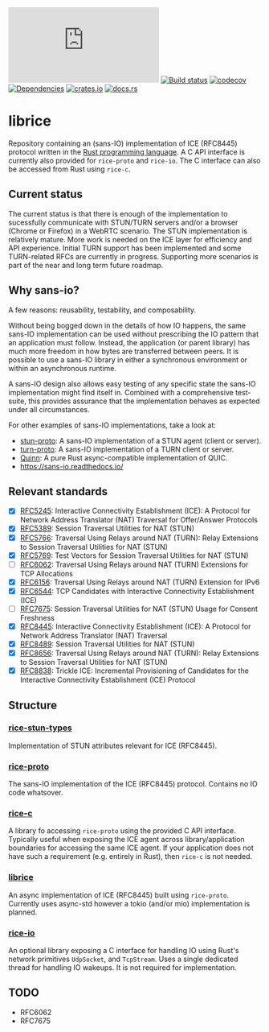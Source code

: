 [![Chat](https://img.shields.io/matrix/librice-general:matrix.org?logo=matrix)](https://matrix.to/#/#librice-general:matrix.org)
[![Build status](https://github.com/ystreet/librice/actions/workflows/rust.yml/badge.svg?branch=main)](https://github.com/ystreet/librice/actions)
[![codecov](https://codecov.io/gh/ystreet/librice/branch/main/graph/badge.svg)](https://codecov.io/gh/ystreet/librice)
[![Dependencies](https://deps.rs/repo/github/ystreet/librice/status.svg)](https://deps.rs/repo/github/ystreet/librice)
[![crates.io](https://img.shields.io/crates/v/librice.svg)](https://crates.io/crates/librice)
[![docs.rs](https://docs.rs/librice/badge.svg)](https://docs.rs/librice)

# librice

Repository containing an (sans-IO) implementation of ICE (RFC8445) protocol written in
the [Rust programming language](https://www.rust-lang.org/). A C API interface is
currently also provided for `rice-proto` and `rice-io`. The C interface can
also be accessed from Rust using `rice-c`.

## Current status

The current status is that there is enough of the implementation to sucessfully
communicate with STUN/TURN servers and/or a browser (Chrome or Firefox) in a WebRTC
scenario. The STUN implementation is relatively mature. More work is needed on
the ICE layer for efficiency and API experience. Initial TURN support has been
implemented and some TURN-related RFCs are currently in progress. Supporting
more scenarios is part of the near and long term future roadmap.

## Why sans-io?

A few reasons: reusability, testability, and composability.

Without being bogged down in the details of how IO happens, the same sans-IO
implementation can be used without prescribing the IO pattern that an application
must follow. Instead, the application (or parent library) has much more freedom
in how bytes are transferred between peers. It is possible to use a sans-IO
library in either a synchronous environment or within an asynchronous runtime.

A sans-IO design also allows easy testing of any specific state the sans-IO
implementation might find itself in. Combined with a comprehensive test-suite,
this provides assurance that the implementation behaves as expected under all
circumstances.

For other examples of sans-IO implementations, take a look at:
- [stun-proto](https://github.com/ystreet/stun-proto): A sans-IO implementation
  of a STUN agent (client or server).
- [turn-proto](https://github.com/ystreet/turn-proto): A sans-IO implementation
  of a TURN client or server.
- [Quinn](https://github.com/quinn-rs/quinn/): A pure Rust async-compatible
  implementation of QUIC.
- https://sans-io.readthedocs.io/

## Relevant standards

 - [x] [RFC5245](https://tools.ietf.org/html/rfc5245):
   Interactive Connectivity Establishment (ICE): A Protocol for Network Address
   Translator (NAT) Traversal for Offer/Answer Protocols
 - [x] [RFC5389](https://tools.ietf.org/html/rfc5389):
   Session Traversal Utilities for NAT (STUN)
 - [x] [RFC5766](https://tools.ietf.org/html/rfc5766):
   Traversal Using Relays around NAT (TURN): Relay Extensions to Session
   Traversal Utilities for NAT (STUN)
 - [x] [RFC5769](https://tools.ietf.org/html/rfc5769):
   Test Vectors for Session Traversal Utilities for NAT (STUN)
 - [ ] [RFC6062](https://tools.ietf.org/html/rfc6062):
   Traversal Using Relays around NAT (TURN) Extensions for TCP Allocations
 - [x] [RFC6156](https://tools.ietf.org/html/rfc6156):
   Traversal Using Relays around NAT (TURN) Extension for IPv6
 - [x] [RFC6544](https://tools.ietf.org/html/rfc6544):
   TCP Candidates with Interactive Connectivity Establishment (ICE)
 - [ ] [RFC7675](https://tools.ietf.org/html/rfc7675):
   Session Traversal Utilities for NAT (STUN) Usage for Consent Freshness
 - [x] [RFC8445](https://tools.ietf.org/html/rfc8445):
   Interactive Connectivity Establishment (ICE): A Protocol for Network Address
   Translator (NAT) Traversal
 - [x] [RFC8489](https://tools.ietf.org/html/rfc8489):
   Session Traversal Utilities for NAT (STUN)
 - [x] [RFC8656](https://tools.ietf.org/html/rfc8656):
   Traversal Using Relays around NAT (TURN): Relay Extensions to Session
   Traversal Utilities for NAT (STUN)
 - [x] [RFC8838](https://tools.ietf.org/html/rfc8838):
   Trickle ICE: Incremental Provisioning of Candidates for the Interactive
   Connectivity Establishment (ICE) Protocol

## Structure

### [rice-stun-types](https://github.com/ystreet/librice/tree/main/rice-stun-types)

Implementation of STUN attributes relevant for ICE (RFC8445).

### [rice-proto](https://github.com/ystreet/librice/tree/main/rice-proto)

The sans-IO implementation of the ICE (RFC8445) protocol. Contains no IO code
whatsover.

### [rice-c](https://github.com/ystreet/librice/tree/main/rice-c)

A library fo accessing `rice-proto` using the provided C API interface.
Typically useful when exposing the ICE agent across library/application
boundaries for accessing the same ICE agent. If your application does not have
such a requirement (e.g. entirely in Rust), then `rice-c` is not needed.

### [librice](https://github.com/ystreet/librice/tree/main/librice)

An async implementation of ICE (RFC8445) built using `rice-proto`. Currently
uses async-std however a tokio (and/or mio) implementation is planned.

### [rice-io](https://github.com/ystreet/librice/tree/main/rice-io)

An optional library exposing a C interface for handling IO using Rust's network
primitives `UdpSocket`, and `TcpStream`. Uses a single dedicated thread for
handling IO wakeups. It is not required for implementation.

## TODO

- RFC6062
- RFC7675
